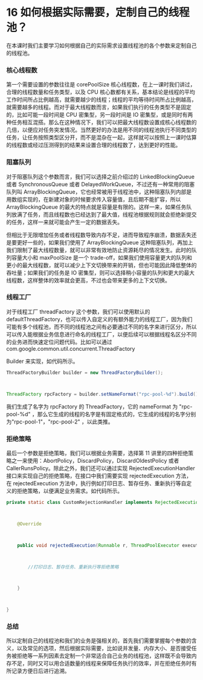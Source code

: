 16 如何根据实际需要，定制自己的线程池？
=====================

在本课时我们主要学习如何根据自己的实际需求设置线程池的各个参数来定制自己的线程池。

### 核心线程数

第一个需要设置的参数往往是 corePoolSize 核心线程数，在上一课时我们讲过，合理的线程数量和任务类型，以及 CPU 核心数都有关系，基本结论是线程的平均工作时间所占比例越高，就需要越少的线程；线程的平均等待时间所占比例越高，就需要越多的线程。而对于最大线程数而言，如果我们执行的任务类型不是固定的，比如可能一段时间是 CPU 密集型，另一段时间是 IO 密集型，或是同时有两种任务相互混搭。那么在这种情况下，我们可以把最大线程数设置成核心线程数的几倍，以便应对任务突发情况。当然更好的办法是用不同的线程池执行不同类型的任务，让任务按照类型区分开，而不是混杂在一起，这样就可以按照上一课时估算的线程数或经过压测得到的结果来设置合理的线程数了，达到更好的性能。

### 阻塞队列

对于阻塞队列这个参数而言，我们可以选择之前介绍过的 LinkedBlockingQueue 或者 SynchronousQueue 或者 DelayedWorkQueue，不过还有一种常用的阻塞队列叫 ArrayBlockingQueue，它也经常被用于线程池中，这种阻塞队列内部是用数组实现的，在新建对象的时候要求传入容量值，且后期不能扩容，所以 ArrayBlockingQueue 的最大的特点就是容量是有限的。这样一来，如果任务队列放满了任务，而且线程数也已经达到了最大值，线程池根据规则就会拒绝新提交的任务，这样一来就可能会产生一定的数据丢失。

但相比于无限增加任务或者线程数导致内存不足，进而导致程序崩溃，数据丢失还是要更好一些的，如果我们使用了 ArrayBlockingQueue 这种阻塞队列，再加上我们限制了最大线程数量，就可以非常有效地防止资源耗尽的情况发生。此时的队列容量大小和 maxPoolSize 是一个 trade-off，如果我们使用容量更大的队列和更小的最大线程数，就可以减少上下文切换带来的开销，但也可能因此降低整体的吞吐量；如果我们的任务是 IO 密集型，则可以选择稍小容量的队列和更大的最大线程数，这样整体的效率就会更高，不过也会带来更多的上下文切换。

### 线程工厂

对于线程工厂 threadFactory 这个参数，我们可以使用默认的 defaultThreadFactory，也可以传入自定义的有额外能力的线程工厂，因为我们可能有多个线程池，而不同的线程池之间有必要通过不同的名字来进行区分，所以可以传入能根据业务信息进行命名的线程工厂，以便后续可以根据线程名区分不同的业务进而快速定位问题代码。比如可以通过com.google.common.util.concurrent.ThreadFactory

Builder 来实现，如代码所示。

```java
ThreadFactoryBuilder builder = new ThreadFactoryBuilder();



ThreadFactory rpcFactory = builder.setNameFormat("rpc-pool-%d").build();

```

我们生成了名字为 rpcFactory 的 ThreadFactory，它的 nameFormat 为 "rpc-pool-%d" ，那么它生成的线程的名字是有固定格式的，它生成的线程的名字分别为"rpc-pool-1"，"rpc-pool-2" ，以此类推。

### 拒绝策略

最后一个参数是拒绝策略，我们可以根据业务需要，选择第 11 讲里的四种拒绝策略之一来使用：AbortPolicy，DiscardPolicy，DiscardOldestPolicy 或者 CallerRunsPolicy。除此之外，我们还可以通过实现 RejectedExecutionHandler 接口来实现自己的拒绝策略，在接口中我们需要实现 rejectedExecution 方法，在 rejectedExecution 方法中，执行例如打印日志、暂存任务、重新执行等自定义的拒绝策略，以便满足业务需求。如代码所示。

```java
private static class CustomRejectionHandler implements RejectedExecutionHandler { 



    @Override



    public void rejectedExecution(Runnable r, ThreadPoolExecutor executor) { 



        //打印日志、暂存任务、重新执行等拒绝策略



    } 



}

```

### 总结

所以定制自己的线程池和我们的业务是强相关的，首先我们需要掌握每个参数的含义，以及常见的选项，然后根据实际需要，比如说并发量、内存大小、是否接受任务被拒绝等一系列因素去定制一个非常适合自己业务的线程池，这样既不会导致内存不足，同时又可以用合适数量的线程来保障任务执行的效率，并在拒绝任务时有所记录方便日后进行追溯。
